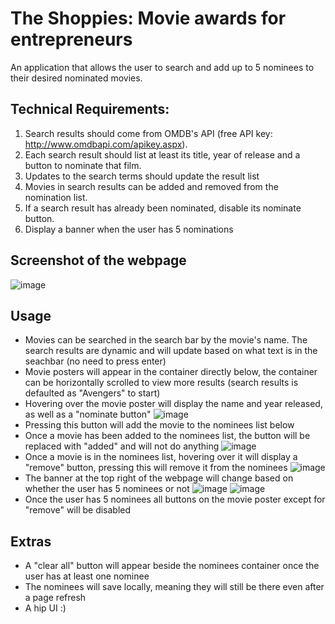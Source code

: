 # The Shoppies: Movie awards for entrepreneurs

An application that allows the user to search and add up to 5 nominees to their desired nominated movies.

## Technical Requirements:
1. Search results should come from OMDB's API (free API key: http://www.omdbapi.com/apikey.aspx).
2. Each search result should list at least its title, year of release and a button to nominate that film.
3. Updates to the search terms should update the result list
4. Movies in search results can be added and removed from the nomination list.
5. If a search result has already been nominated, disable its nominate button.
6. Display a banner when the user has 5 nominations

## Screenshot of the webpage
![image](https://user-images.githubusercontent.com/25773691/117556939-24642000-b03c-11eb-81af-18908075dd29.png)

## Usage
- Movies can be searched in the search bar by the movie's name. The search results are dynamic and will update based on what text is in the seachbar (no need to press enter)
- Movie posters will appear in the container directly below, the container can be horizontally scrolled to view more results (search results is defaulted as "Avengers" to start)
- Hovering over the movie poster will display the name and year released, as well as a "nominate button" ![image](https://user-images.githubusercontent.com/25773691/117557008-d4398d80-b03c-11eb-9364-0d5e97cc61ff.png)
- Pressing this button will add the movie to the nominees list below
- Once a movie has been added to the nominees list, the button will be replaced with "added" and will not do anything ![image](https://user-images.githubusercontent.com/25773691/117557029-fe8b4b00-b03c-11eb-8808-39993635b2ca.png)
- Once a movie is in the nominees list, hovering over it will display a "remove" button, pressing this will remove it from the nominees ![image](https://user-images.githubusercontent.com/25773691/117557055-31354380-b03d-11eb-9e0b-a4673e539f55.png)
- The banner at the top right of the webpage will change based on whether the user has 5 nominees or not ![image](https://user-images.githubusercontent.com/25773691/117557070-57f37a00-b03d-11eb-8d94-ea0e0cfe6957.png) ![image](https://user-images.githubusercontent.com/25773691/117557076-62ae0f00-b03d-11eb-8bdb-038606b34e3c.png)
- Once the user has 5 nominees all buttons on the movie poster except for "remove" will be disabled 

## Extras
- A "clear all" button will appear beside the nominees container once the user has at least one nominee
- The nominees will save locally, meaning they will still be there even after a page refresh
- A hip UI :) 



